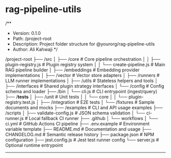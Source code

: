 # rag-pipeline-utils

/**
 * Version: 0.1.0
 * Path: /project-root
 * Description: Project folder structure for @yourorg/rag-pipeline-utils
 * Author: Ali Kahwaji
 */

/project-root
├── /src
│   ├── /core                        # Core pipeline orchestration
│   │   ├── plugin-registry.js       # Plugin registry system
│   │   └── create-pipeline.js       # Main RAG pipeline builder
│   ├── /embeddings                  # Embedding provider implementations
│   ├── /vector                      # Vector store adapters
│   ├── /runners                     # LLM runner implementations
│   ├── /utils                       # Stateless helpers and tools
│   ├── /interfaces                  # Shared plugin strategy interfaces
│   └── /config                      # Config schema and loader
├── /bin
│   └── cli.js                       # CLI entrypoint (ingest/query)
├── /__tests__
│   ├── /unit                        # Unit tests
│   │   └── core
│   │       └── plugin-registry.test.js
│   ├── /integration                 # E2E tests
│   └── /fixtures                    # Sample documents and mocks
├── /examples                        # CLI and API usage examples
├── /scripts
│   ├── validate-config.js           # JSON schema validation
│   └── ci-runner.js                 # Local fallback CI runner
├── .github
│   └── workflows
│       └── ci.yml                   # GitHub Actions CI pipeline
├── .env.example                     # Environment variable template
├── README.md                        # Documentation and usage
├── CHANGELOG.md                     # Semantic release history
├── package.json                     # NPM configuration
├── jest.config.js                   # Jest test runner config
└── server.js                        # Optional runtime entrypoint

---


